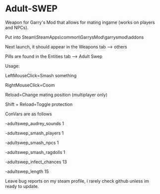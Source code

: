 # Adult-SWEP
Weapon for Garry's Mod that allows for mating ingame (works on players and NPCs).

Put into Steam\SteamApps\common\GarrysMod\garrysmod\addons

Next launch, it should appear in the Weapons tab --> others

Pills are found in the Entities tab --> Adult Swep


Usage:

LeftMouseClick=Smash something

RightMouseClick=Coom

Reload=Change mating position (multiplayer only)

Shift + Reload=Toggle protection


ConVars are as follows

-adultswep_audrey_sounds 1

-adultswep_smash_players 1

-adultswep_smash_npcs 1

-adultswep_smash_ragdolls 1

-adultswep_infect_chances 13

-adultswep_length 15

Leave bug reports on my steam profile, i rarely check github unless im ready to update.
